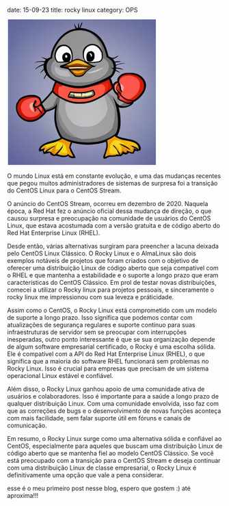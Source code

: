 date: 15-09-23
title: rocky linux
category: OPS

![Alt text](../../static/rockylin.png)

O mundo Linux está em constante evolução, e uma das mudanças recentes que pegou muitos administradores de sistemas de surpresa foi a transição do CentOS Linux para o CentOS Stream.

O anúncio do CentOS Stream, ocorreu em dezembro de 2020. Naquela época, a Red Hat fez o anúncio oficial dessa mudança de direção, o que causou surpresa e preocupação na comunidade de usuários do CentOS Linux, que estava acostumada com a versão gratuita e de código aberto do Red Hat Enterprise Linux (RHEL).

Desde então, várias alternativas surgiram para preencher a lacuna deixada pelo CentOS Linux Clássico. O Rocky Linux e o AlmaLinux são dois exemplos notáveis de projetos que foram criados com o objetivo de oferecer uma distribuição Linux de código aberto que seja compatível com o RHEL e que mantenha a estabilidade e o suporte a longo prazo que eram características do CentOS Clássico. Em prol de testar novas distribuições, comecei a utilizar o Rocky linux para projetos pessoais, e sinceramente o rocky linux me impressionou com sua leveza e práticidade.

Assim como o CentOS, o Rocky Linux está comprometido com um modelo de suporte a longo prazo. Isso significa que podemos contar com atualizações de segurança regulares e suporte contínuo para suas infraestruturas de servidor sem se preocupar com interrupções inesperadas, outro ponto interessante é que se sua organização depende de algum software empresarial certificado, o Rocky é uma escolha sólida. Ele é compatível com a API do Red Hat Enterprise Linux (RHEL), o que significa que a maioria do software RHEL funcionará sem problemas no Rocky Linux. Isso é crucial para empresas que precisam de um sistema operacional Linux estável e confiável.

Além disso, o Rocky Linux ganhou apoio de uma comunidade ativa de usuários e colaboradores. Isso é importante para a saúde a longo prazo de qualquer distribuição Linux. Com uma comunidade envolvida, isso faz com que as correções de bugs e o desenvolvimento de novas funções aconteça com mais facilidade, sem falar suporte útil em fóruns e canais de comunicação.

Em resumo, o Rocky Linux surge como uma alternativa sólida e confiável ao CentOS, especialmente para aqueles que buscam uma distribuição Linux de código aberto que se mantenha fiel ao modelo CentOS Clássico. Se você está preocupado com a transição para o CentOS Stream e deseja continuar com uma distribuição Linux de classe empresarial, o Rocky Linux é definitivamente uma opção que vale a pena considerar.


esse é o meu primeiro post nesse blog, espero que gostem :) até aproxima!!!

